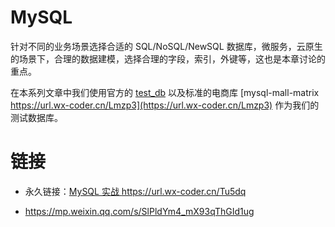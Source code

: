 # MySQL

针对不同的业务场景选择合适的 SQL/NoSQL/NewSQL 数据库，微服务，云原生的场景下，合理的数据建模，选择合理的字段，索引，外键等，这也是本章讨论的重点。

在本系列文章中我们使用官方的 [test_db](https://github.com/datacharmer/test_db) 以及标准的电商库 [mysql-mall-matrix https://url.wx-coder.cn/Lmzp3](https://url.wx-coder.cn/Lmzp3)
作为我们的测试数据库。

# 链接

- 永久链接：[MySQL 实战 https://url.wx-coder.cn/Tu5dq ](https://url.wx-coder.cn/Tu5dq)

- https://mp.weixin.qq.com/s/SlPldYm4_mX93qThGId1ug
